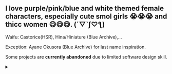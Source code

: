 ## I love purple/pink/blue and white themed female characters, especially cute smol girls 😭😭😭 and thicc women 😋😋😋. (´▽`ʃ♡ƪ)

Waifu: Castorice(HSR), Hina/Hiniature (Blue Archive),...

Exception: Ayane Okusora (Blue Archive) for last name inspiration.

Some projects are **currently abandoned** due to limited software design skill.

<details>
  <summary></summary>
  Trying to be positive and optimistic is kinda BS rn...
</details>
